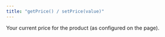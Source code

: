 ```yaml
---
title: "getPrice() / setPrice(value)"
---
```


Your current price for the product (as configured on the page).
